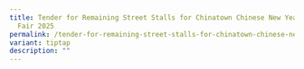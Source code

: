 ```yaml
---
title: Tender for Remaining Street Stalls for Chinatown Chinese New Year Festive
  Fair 2025
permalink: /tender-for-remaining-street-stalls-for-chinatown-chinese-new-year-festive-fair-2025/
variant: tiptap
description: ""
---
```

